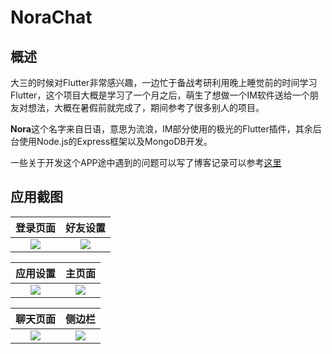 # NoraChat 

## 概述

大三的时候对Flutter非常感兴趣，一边忙于备战考研利用晚上睡觉前的时间学习Flutter，这个项目大概是学习了一个月之后，萌生了想做一个IM软件送给一个朋友对想法，大概在暑假前就完成了，期间参考了很多别人的项目。

**Nora**这个名字来自日语，意思为流浪，IM部分使用的极光的Flutter插件，其余后台使用Node.js的Express框架以及MongoDB开发。

一些关于开发这个APP途中遇到的问题可以写了博客记录可以参考[这里](https://www.sagezhong.top/archives/72/)

## 应用截图

|                           登录页面                           |                           好友设置                           |
| :----------------------------------------------------------: | :----------------------------------------------------------: |
| ![](https://sagezhong.oss-cn-shenzhen.aliyuncs.com/images/20191014161553.jpeg) | ![](https://sagezhong.oss-cn-shenzhen.aliyuncs.com/images/20191014161652.jpeg) |

|                           应用设置                           |                            主页面                            |
| :----------------------------------------------------------: | :----------------------------------------------------------: |
| ![](https://sagezhong.oss-cn-shenzhen.aliyuncs.com/images/20191014161631.jpeg) | ![](https://sagezhong.oss-cn-shenzhen.aliyuncs.com/images/20191014162832.jpeg) |



|                           聊天页面                           |                            侧边栏                            |
| :----------------------------------------------------------: | :----------------------------------------------------------: |
| ![](https://sagezhong.oss-cn-shenzhen.aliyuncs.com/images/20191014163325.jpeg) | ![](https://sagezhong.oss-cn-shenzhen.aliyuncs.com/images/20191014163344.jpeg) |







